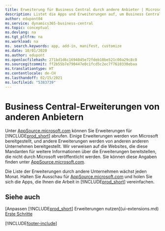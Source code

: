 ```yaml
---
title: Erweiterung für Business Central durch andere Anbieter | Microsoft Docs
description: Listet die Apps und Erweiterungen auf, um Business Central, die von anderen Mandanten bereitgestellt werden, anzupassen.
author: edupont04
ms.service: dynamics365-business-central
ms.topic: conceptual
ms.devlang: na
ms.tgt_pltfrm: na
ms.workload: na
ms. search.keywords: app, add-in, manifest, customize
ms.date: 10/01/2020
ms.author: edupont
ms.openlocfilehash: 271bd1d6c1694045e72fdeb10be521c00a29c8c0
ms.sourcegitcommit: ff2b55b7e790447e0c1fcd5c2ec7f7610338ebaa
ms.translationtype: HT
ms.contentlocale: de-CH
ms.lasthandoff: 02/15/2021
ms.locfileid: "5383739"
---
```

# <a name="business-central-extensions-by-other-providers"></a>Business Central-Erweiterungen von anderen Anbietern

Unter [AppSource.microsoft.com](https://appsource.microsoft.com/) können Sie Erweiterungen für [!INCLUDE[prod_short](includes/prod_short.md)] abrufen. Einige Erweiterungen werden von Microsoft bereitgestellt, und andere Erweiterungen werden von anderen anderen Unternehmen bereitgestellt. Wir verweisen auf die Websites, die diese Mandanten für weitere Informationen über die Erweiterungen bereitstellen, die nicht durch Microsoft veröffentlicht werden. Sie können diese Angaben finden unter [AppSource.microsoft.com](https://go.microsoft.com/fwlink/?linkid=2081646).  

Die Liste der Erweiterungen durch andere Unternehmen wächst jeden Monat. Halten Sie Ausschau für [AppSource.microsoft.com](https://go.microsoft.com/fwlink/?linkid=2081646) und holen Sie sich die Apps, die Ihnen die Arbeit in [!INCLUDE[prod_short](includes/prod_short.md)] vereinfachen.  

## <a name="see-also"></a>Siehe auch

[Anpassen [!INCLUDE[prod_short](includes/prod_short.md)] Erweiterungen nutzen](ui-extensions.md)  
[Erste Schritte](product-get-started.md)  


[!INCLUDE[footer-include](includes/footer-banner.md)]